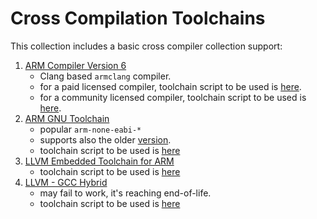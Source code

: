# Cross Compilation Toolchains

This collection includes a basic cross compiler collection support:
1. [ARM Compiler Version 6](https://developer.arm.com/Tools%20and%20Software/Arm%20Compiler%20for%20Embedded)
    * Clang based `armclang` compiler.
    * for a paid licensed compiler, toolchain script to be used is [here](./armclang.cmake).
    * for a community licensed compiler, toolchain script to be used is [here](./armclang-community.cmake).
2. [ARM GNU Toolchain](https://developer.arm.com/Tools%20and%20Software/GNU%20Toolchain)
    * popular `arm-none-eabi-*`
    * supports also the older [version](https://developer.arm.com/downloads/-/gnu-rm).
    * toolchain script to be used is [here](./arm-none-eabi-gcc.cmake)
3. [LLVM Embedded Toolchain for ARM](https://github.com/ARM-software/LLVM-embedded-toolchain-for-Arm)
    * toolchain script to be used is [here](./llvm-clang-arm.cmake)
4. [LLVM - GCC Hybrid](https://interrupt.memfault.com/blog/arm-cortexm-with-llvm-clang#update-clang-baremetal)
    * may fail to work, it's reaching end-of-life.
    * toolchain script to be used is [here](./llvm-clang-gcc.cmake)

